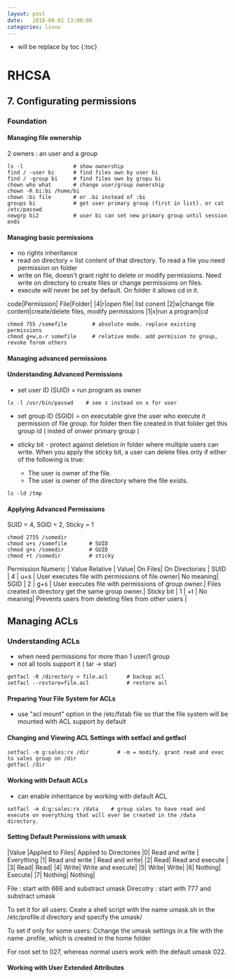 ```yaml
---
layout: post
date:   2018-08-02 13:00:00
categories: linux
---
```

* will be replace by toc
{:toc}

# RHCSA

## 7. Configurating permissions

### Foundation

#### Managing file ownership

2 owners : an user and a group

~~~
ls -l                # show ownership
find / -user bi      # find files own by user bi
find / -group bi     # find files own by gropu bi
chown who what       # change user/group ownership
chown -R bi:bi /home/bi 
chown :bi file       # or .bi instead of :bi
groups bi            # get user primary group (first in list). or cat /etc/passwd
newgrp bi2           # user bi can set new primary group until session ends
~~~

#### Managing basic permissions

- no rights inheritance
- read on directory = list content of that directory. To read a file you need permission on folder
- write on file, doesn't grant right to delete or modify permissions. Need write on directory to create files or change permissions on files.
- execute will never be set by default. On folder it allows cd in it.

code|Permission| File|Folder|
|4|r|open file| list conent
|2|w|change file content|create/delete files, modify permissions
|1|x|run a program|cd

~~~
chmod 755 /somefile        # absolute mode. replace existing permissions
chmod g+w,o-r somefile     # relative mode. add permision to group, revoke forom others
~~~

#### Managing advanced permissions

#### Understanding Advanced Permissions

- set user ID (SUID) = run program as owner

~~~
ls -l /usr/bin/passwd    # see s instead on x for user
~~~

- set group ID (SGID) = on executable give the user who execute it permission of file group.
       for folder then file created in that folder get this group id ( insted of onwer primary group )

- sticky bit - protect against deletion in folder where multiple users can write.
    When you apply the sticky bit, a user can delete files only if either of the following is true:
    - The user is owner of the file.
    - The user is owner of the directory where the file exists.

~~~
ls -ld /tmp
~~~

#### Applying Advanced Permissions

SUID = 4, SGID = 2, Sticky = 1
~~~
chmod 2755 /somedir
chmod u+s /somefile       # SUID
chmod g+s /somedir        # GUID
chmod +t /somedir         # sticky
~~~



Permission Numeric | Value Relative | Value| On Files| On Directories |
SUID | 4  | u+s | User executes file with permissions of file owner| No meaning|
SGID | 2  | g+s | User executes file with permissions of group owner.| Files created in directory get the same group owner.|
Sticky bit | 1  | +t | No meaning| Prevents users from deleting files from other users |

## Managing ACLs

### Understanding ACLs
- when need permissions for more than 1 user/1 group
- not all tools support it ( tar -> star)

~~~
getfacl -R /directory > file.acl      # backup acl
setfacl --restore=file.acl            # restore acl
~~~

#### Preparing Your File System for ACLs

- use "acl mount" option in the /etc/fstab file so that the file system will be mounted with ACL support by default

#### Changing and Viewing ACL Settings with setfacl and getfacl

~~~
setfacl -m g:sales:rx /dir         # -m = modify. grant read and exec to sales group on /dir
getfacl /dir
~~~

#### Working with Default ACLs

- can enable inheritance by working with default ACL

~~~
setfacl -m d:g:sales:rx /data    # group sales to have read and execute on everything that will ever be created in the /data directory.
~~~

#### Setting Default Permissions with umask


|Value |Applied to Files| Applied to Directories
|0| Read and write | Everything
|1| Read and write | Read and write|
|2| Read| Read and execute |
|3| Read| Read|
|4| Write| Write and execute|
|5| Write| Write|
|6| Nothing| Execute|
|7| Nothing| Nothing|


File : start with 666 and substract umask
Direcotry : start with 777 and substract umask

To set it for all users:
Ceate a shell script with the name umask.sh in the /etc/profile.d directory and specify the umask/

To set if only for some users:
Cchange the umask settings in a file with the name .profile, which is created in the home folder

For root set to 027, whereas normal users work with the default umask 022.


#### Working with User Extended Attributes

